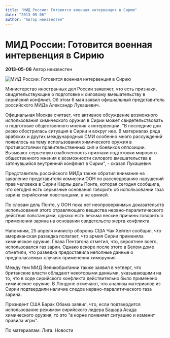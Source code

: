 ```yaml
---
title: "МИД России: Готовится военная интервенция в Сирию"
date: "2013-05-06"
author: "Автор неизвестен"
---
```


# МИД России: Готовится военная интервенция в Сирию

**2013-05-06** Автор неизвестен

![МИД России: Готовится военная интервенция в Сирию](http://raznesi.info/uploads/tiny_mce/textimages/Headshot/833a23cab7f4f5418351716de6182f7f.jpg)

Министерство иностранных дел России заявляет, что есть признаки, свидетельствующие о подготовке к силовому вмешательству в сирийский конфликт. Об этом 6 мая заявил официальный представитель российского МИДа Александр Лукашевич.

Официальная Москва считает, что активное обсуждение возможного использования химического оружия в Сирии может свидетельствовать о подготовке общественного мнения к интервенции. "В последние дни резко обострилась ситуация в Сирии и вокруг нее. В материалах ряда арабских и других международных СМИ особенно много рассуждений появилось на тему использования химического оружия в противостоянии правительственных сил и боевиков оппозиции. Вызывают серьезную озабоченность признаки подготовки мирового общественного мнения к возможности силового вмешательства в затянувшийся внутренний конфликт в Сирии", - сказал Лукашевич.

Представитель российского МИДа также обратил внимание на заявление представителя комиссии ООН по расследованию нарушений прав человека в Сирии Карлы дель Понте, которая сегодня сообщила, что сегодня есть серьезные основания говорить об использовании газа зарина сирийскими повстанцами, а не армией.

По словам дель Понте, у ООН пока нет неопровержимых доказательств использования этого отравляющего вещества нервно-паралитического действия повстанцами, однако есть весьма веские причины говорить о применении зарина на основании свидетельств жертв конфликта.

Напомним, 25 апреля министр обороны США Чак Хейгел сообщил, что американская разведка полагает, что армия Сирии применяла химическое оружие. Глава Пентагона отметил, что, вероятнее всего, использовался газ зарин. Однако вскоре после этого в Белом доме отметили, что разведка предоставила неполные данные о предполагаемых случаях применения химоружия.

Между тем МИД Великобритании также заявил в четверг, что британские власти обладают некоторыми данными, указывающими на то, что в ходе сирийского конфликта действительно было применено химическое оружие. В Лондоне отмечают, что анализы материалов из Сирии подтвердили наличие следов нервно-паралитического газа зарина.

Президент США Барак Обама заявил, что, если подтвердится использование режимом сирийского лидера Башара Асада химического оружия, то это "в корне поменяет ситуацию и изменит правила игры".

По материалам: Лига. Новости